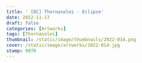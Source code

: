 ```yaml
---
title: ' [OC] Thornasolei - Eclipse'
date: 2022-11-17
draft: false
categories: [Artworks]
tags: [Thornasolei]
thumbnail: /static/image/thumbnails/2022-014.png
cover: /static/image/artworks/2022-014.jpg
stamp: 9978
---
```


